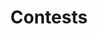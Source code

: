 ---
title: "Contests"
description: "Follow our contests"
draft: false
bg_image: "images/featue-bg.jpg"
---